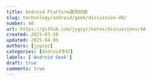 ```yaml
---
title: Android Platform漏洞挖掘
slug: technology/android/geek/discussion-40/
number: 40
url: https://github.com/jygzyc/notes/discussions/40
created: 2025-03-20
updated: 2025-04-05
authors: [jygzyc]
categories: [Android专栏]
labels: ['Android Geek']
draft: true
comments: true
---
```


<!-- name: android_platform_attack -->

```kt
```